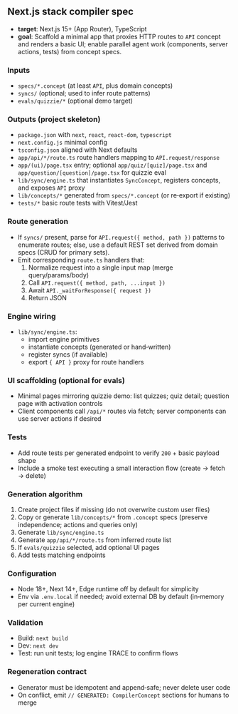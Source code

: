 ## Next.js stack compiler spec

- **target**: Next.js 15+ (App Router), TypeScript
- **goal**: Scaffold a minimal app that proxies HTTP routes to `API` concept and renders a basic UI; enable parallel agent work (components, server actions, tests) from concept specs.

### Inputs

- `specs/*.concept` (at least `API`, plus domain concepts)
- `syncs/` (optional; used to infer route patterns)
- `evals/quizzie/*` (optional demo target)

### Outputs (project skeleton)

- `package.json` with `next`, `react`, `react-dom`, `typescript`
- `next.config.js` minimal config
- `tsconfig.json` aligned with Next defaults
- `app/api/*/route.ts` route handlers mapping to `API.request/response`
- `app/(ui)/page.tsx` entry; optional `app/quiz/[quiz]/page.tsx` and `app/question/[question]/page.tsx` for quizzie eval
- `lib/sync/engine.ts` that instantiates `SyncConcept`, registers concepts, and exposes `API` proxy
- `lib/concepts/*` generated from `specs/*.concept` (or re‑export if existing)
- `tests/*` basic route tests with Vitest/Jest

### Route generation

- If `syncs/` present, parse for `API.request({ method, path })` patterns to enumerate routes; else, use a default REST set derived from domain specs (CRUD for primary sets).
- Emit corresponding `route.ts` handlers that:
  1) Normalize request into a single input map (merge query/params/body)
  2) Call `API.request({ method, path, ...input })`
  3) Await `API._waitForResponse({ request })`
  4) Return JSON

### Engine wiring

- `lib/sync/engine.ts`:
  - import engine primitives
  - instantiate concepts (generated or hand‑written)
  - register syncs (if available)
  - export `{ API }` proxy for route handlers

### UI scaffolding (optional for evals)

- Minimal pages mirroring quizzie demo: list quizzes; quiz detail; question page with activation controls
- Client components call `/api/*` routes via fetch; server components can use server actions if desired

### Tests

- Add route tests per generated endpoint to verify `200` + basic payload shape
- Include a smoke test executing a small interaction flow (create → fetch → delete)

### Generation algorithm

1) Create project files if missing (do not overwrite custom user files)
2) Copy or generate `lib/concepts/*` from `.concept` specs (preserve independence; actions and queries only)
3) Generate `lib/sync/engine.ts`
4) Generate `app/api/*/route.ts` from inferred route list
5) If `evals/quizzie` selected, add optional UI pages
6) Add tests matching endpoints

### Configuration

- Node 18+, Next 14+, Edge runtime off by default for simplicity
- Env via `.env.local` if needed; avoid external DB by default (in‑memory per current engine)

### Validation

- Build: `next build`
- Dev: `next dev`
- Test: run unit tests; log engine TRACE to confirm flows

### Regeneration contract

- Generator must be idempotent and append‑safe; never delete user code
- On conflict, emit `// GENERATED: CompilerConcept` sections for humans to merge

